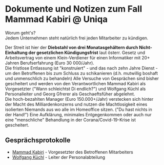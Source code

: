 # Dokumente und Notizen zum Fall Mammad Kabiri @ Uniqa

Worum geht's?    
Jedem Unternehmen steht natürlich frei jeden Mitarbeiter zu kündigen.

Der Streit ist hier der **Diebstahl von drei Monatasgehältern durch Nicht-Einhaltung der gesetzlichen Kündigungsfrist** 
laut österr. Gesetz und Arbeitsvertrag von einem Klein-Verdiener für einen Informatiker mit 20+ Jahren Berufserfahrung (Euro 30 000/Jahr).  
Die fristlose Entlassung ist "konstruiert" - und das nach zehn Jahre Dienst - 
um den Betroffenen bis zum Schluss zu schikanieren (d.h. mutwillig boshaft und unmenschlich zu behandeln) 
Alle Versuche von Gesprächen sind bisher gescheitert und werden von den Verantwortlichen Mammad Kabiri als Vorgesetzter
("Wann schleichtst Di endlich?")
und Wolfgang Küchl als Personalleiter und Georg Gfrerer als Geschaeftsfüher abgelehnt.  
Die hoch-bezahlten Manager (Euro 150.000+/Jahr) verstecken sich hinter der Macht des Milliardenkonzerns
und nutzen die Machtlosigkeit eines isolierten Niemands aus wo alle im Homeoffice sitzen. ("Du hast nichts in der Hand!")
Eine Aufklärung, minimales Entgegenkommen oder auch nur eine "menschliche" Behandlung in der Corana/Covid-19-Krise ist gescheitert.



## Gesprächsprotokolle

- [Mammad Kabiri](mammad.kabiri)  - Vorgesetzter des Betroffenen Mitarbeiters
- [Wolfgang Küchl](wolfgang.kuechl) - Leiter der Personalabteilung
